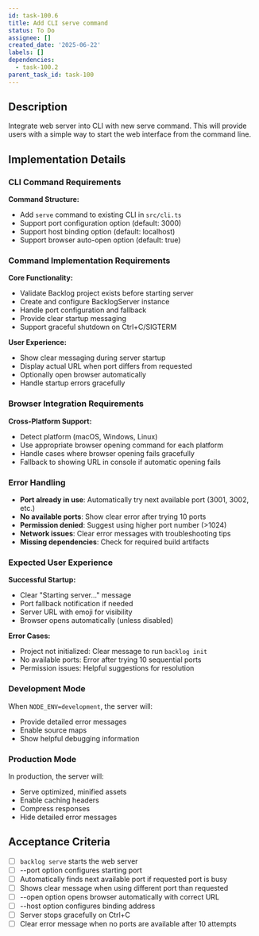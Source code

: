 ```yaml
---
id: task-100.6
title: Add CLI serve command
status: To Do
assignee: []
created_date: '2025-06-22'
labels: []
dependencies:
  - task-100.2
parent_task_id: task-100
---
```


## Description

Integrate web server into CLI with new serve command. This will provide users with a simple way to start the web interface from the command line.

## Implementation Details

### CLI Command Requirements

**Command Structure:**
- Add `serve` command to existing CLI in `src/cli.ts`
- Support port configuration option (default: 3000)
- Support host binding option (default: localhost)
- Support browser auto-open option (default: true)

### Command Implementation Requirements

**Core Functionality:**
- Validate Backlog project exists before starting server
- Create and configure BacklogServer instance
- Handle port configuration and fallback
- Provide clear startup messaging
- Support graceful shutdown on Ctrl+C/SIGTERM

**User Experience:**
- Show clear messaging during server startup
- Display actual URL when port differs from requested
- Optionally open browser automatically
- Handle startup errors gracefully

### Browser Integration Requirements

**Cross-Platform Support:**
- Detect platform (macOS, Windows, Linux)
- Use appropriate browser opening command for each platform
- Handle cases where browser opening fails gracefully
- Fallback to showing URL in console if automatic opening fails

### Error Handling

- **Port already in use**: Automatically try next available port (3001, 3002, etc.)
- **No available ports**: Show clear error after trying 10 ports
- **Permission denied**: Suggest using higher port number (>1024)
- **Network issues**: Clear error messages with troubleshooting tips
- **Missing dependencies**: Check for required build artifacts

### Expected User Experience

**Successful Startup:**
- Clear "Starting server..." message
- Port fallback notification if needed
- Server URL with emoji for visibility
- Browser opens automatically (unless disabled)

**Error Cases:**
- Project not initialized: Clear message to run `backlog init`
- No available ports: Error after trying 10 sequential ports
- Permission issues: Helpful suggestions for resolution

### Development Mode

When `NODE_ENV=development`, the server will:
- Provide detailed error messages
- Enable source maps
- Show helpful debugging information

### Production Mode

In production, the server will:
- Serve optimized, minified assets
- Enable caching headers
- Compress responses
- Hide detailed error messages

## Acceptance Criteria

- [ ] `backlog serve` starts the web server
- [ ] --port option configures starting port
- [ ] Automatically finds next available port if requested port is busy
- [ ] Shows clear message when using different port than requested
- [ ] --open option opens browser automatically with correct URL
- [ ] --host option configures binding address
- [ ] Server stops gracefully on Ctrl+C
- [ ] Clear error message when no ports are available after 10 attempts
